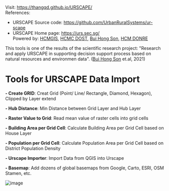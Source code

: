 Visit: https://thangqd.github.io/URSCAPE/ <br />
References:<br />
- URSCAPE Source code: https://github.com/UrbanRuralSystems/ur-scape
- URSCAPE Home page: https://urs.sec.sg/<br />
Powered by: [HCMGIS](https://hcmgis.vn/), [HCMC DOST](https://dost.hochiminhcity.gov.vn/), [Bui Hong Son](https://www.facebook.com/SHON.OGC), [HCM DONRE](http://www.donre.hochiminhcity.gov.vn/)<br />

This tools is one of the results of the scientific research project: "Research and apply URSCAPE in supporting decision support process based on natural resources and environmen data". ([Bui Hong Son](https://www.facebook.com/SHON.OGC) et.al, 2021)


# Tools for URSCAPE Data Import

**- Create GRID**: Creat Grid (Point/ Line/ Rectangle, Diamond, Hexagon), Clipped by Layer extend 


**- Hub Distance**: Min Distance between Grid Layer and Hub Layer 


**- Raster Value to Grid**: Read mean value of raster cells into grid cells 


**- Building Area per Grid Cell**: Calculate Building Area per Grid Cell based on House Layer 


**- Population per Grid Cell**: Calculate Population Area per Grid Cell based on District Population Density 


**- Urscape Importer**: Import Data from QGIS into Urscape


**- Basemap**: Add dozens of global basemaps from Google, Carto, ESRI, OSM Stamen, etc.

![image](https://user-images.githubusercontent.com/1776420/135017261-ae9c63a2-3e35-4003-baca-cb725533d61d.png)


